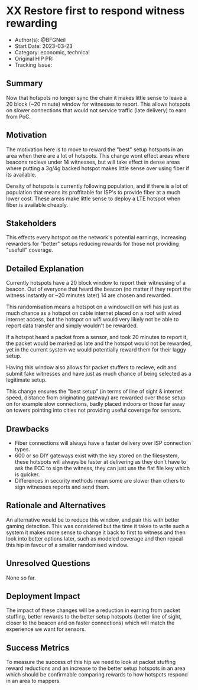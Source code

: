 # XX Restore first to respond witness rewarding

- Author(s): @BFGNeil
- Start Date: 2023-03-23 <!-- fill me in with today's date, YYYY-MM-DD -->
- Category: economic, technical
- Original HIP PR: <!-- leave this empty; maintainer will fill in ID of this pull request -->
- Tracking Issue: <!-- leave this empty; maintainer will create a discussion issue -->

## Summary

Now that hotspots no longer sync the chain it makes little sense to leave a 20 block (~20 minute)
window for witnesses to report. This allows hotspots on slower connections that would not service
traffic (late delivery) to earn from PoC.

## Motivation

The motivation here is to move to reward the "best" setup hotspots in an area when there are a lot
of hotspots. This change wont effect areas where beacons recieve under 14 witnesses, but will take
effect in dense areas where putting a 3g/4g backed hotspot makes little sense over using fiber if
its available.

Density of hotspots is currently following population, and if there is a lot of population that
means its proffitable for ISP's to provide fiber at a much lower cost. These areas make little sense
to deploy a LTE hotspot when fiber is available cheaply.

## Stakeholders

This effects every hotspot on the network's potential earnings, increasing rewarders for "better"
setups reducing rewards for those not providing "usefull" coverage.

## Detailed Explanation

Currently hotspots have a 20 block window to report their witnessing of a beacon. Out of everyone
that heard the beacon (no matter if they report the witness instantly or ~20 minutes later) 14 are
chosen and rewarded.

This randomisation means a hotspot on a windowcill on wifi has just as much chance as a hotspot on
cable internet placed on a roof with wired internet access, but the hotspot on wifi would very
likely not be able to report data transfer and simply wouldn't be rewarded.

If a hotspot heard a packet from a sensor, and took 20 minutes to report it, the packet would be
marked as late and the hotspot would not be rewarded, yet in the current system we would potentially
reward them for their laggy setup.

Having this window also allows for packet stuffers to recieve, edit and submit fake witnesses and
have just as much chance of being selected as a legitimate setup.

This change ensures the "best setup" (in terms of line of sight & internet speed, distance from
originating gateway) are rewarded over those setup on for example slow connections, badly placed
indoors or those far away on towers pointing into cities not providing useful coverage for sensors.

## Drawbacks

- Fiber connections will always have a faster delivery over ISP connection types.
- 600 or so DIY gateways exist with the key stored on the filesystem, these hotspots will always be
  faster at delivering as they don't have to ask the ECC to sign the witness, they can just use the
  flat file key which is quicker.
- Differences in security methods mean some are slower than others to sign witnesses reports and
  send them.

## Rationale and Alternatives

An alternative would be to reduce this window, and pair this with better gaming detection. This was
considered but the time it takes to write such a system it makes more sense to change it back to
first to witness and then look into better options later, such as modeled coverage and then repeal
this hip in favour of a smaller randomised window.

## Unresolved Questions

None so far.

## Deployment Impact

The impact of these changes will be a reduction in earning from packet stuffing, better rewards to
the better setup hotspots (better line of sight, closer to the beacon and on faster connections)
which will match the experience we want for sensors.

## Success Metrics

To measure the success of this hip we need to look at packet stuffing reward reductions and an
increase to the better setup hotspots in an area which should be confirmable comparing rewards to
how hotspots respond in an area to mappers.
